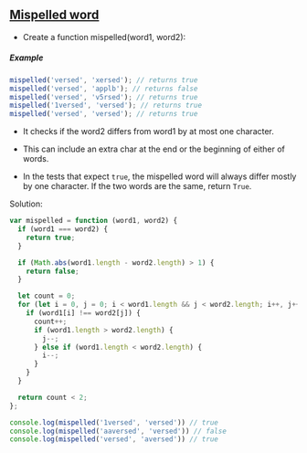 ## [Mispelled word](https://www.codewars.com/kata/5892595f190ca40ad0000095/javascript)

- Create a function mispelled(word1, word2):

##### Example

```js
mispelled('versed', 'xersed'); // returns true
mispelled('versed', 'applb'); // returns false
mispelled('versed', 'v5rsed'); // returns true
mispelled('1versed', 'versed'); // returns true
mispelled('versed', 'versed'); // returns true
```

- It checks if the word2 differs from word1 by at most one character.

- This can include an extra char at the end or the beginning of either of words.

- In the tests that expect `true`, the mispelled word will always differ mostly by one character. If the two words are the same, return `True`.



Solution:

```js
var mispelled = function (word1, word2) {
  if (word1 === word2) {
    return true;
  }

  if (Math.abs(word1.length - word2.length) > 1) {
    return false;
  }

  let count = 0;
  for (let i = 0, j = 0; i < word1.length && j < word2.length; i++, j++) {
    if (word1[i] !== word2[j]) {
      count++;
      if (word1.length > word2.length) {
        j--;
      } else if (word1.length < word2.length) {
        i--;
      }
    }
  }

  return count < 2;
};

console.log(mispelled('1versed', 'versed')) // true
console.log(mispelled('aaversed', 'versed')) // false
console.log(mispelled('versed', 'aversed')) // true
```
